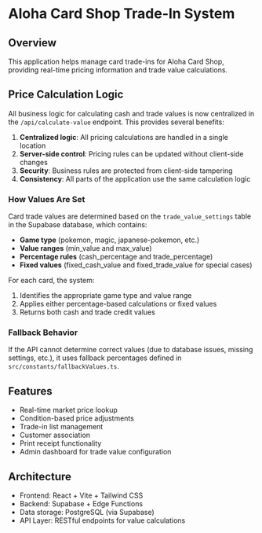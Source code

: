
# Aloha Card Shop Trade-In System

## Overview
This application helps manage card trade-ins for Aloha Card Shop, providing real-time pricing information and trade value calculations.

## Price Calculation Logic
All business logic for calculating cash and trade values is now centralized in the `/api/calculate-value` endpoint. This provides several benefits:

1. **Centralized logic**: All pricing calculations are handled in a single location
2. **Server-side control**: Pricing rules can be updated without client-side changes
3. **Security**: Business rules are protected from client-side tampering
4. **Consistency**: All parts of the application use the same calculation logic

### How Values Are Set

Card trade values are determined based on the `trade_value_settings` table in the Supabase database, which contains:

- **Game type** (pokemon, magic, japanese-pokemon, etc.)
- **Value ranges** (min_value and max_value)
- **Percentage rules** (cash_percentage and trade_percentage)
- **Fixed values** (fixed_cash_value and fixed_trade_value for special cases)

For each card, the system:
1. Identifies the appropriate game type and value range
2. Applies either percentage-based calculations or fixed values
3. Returns both cash and trade credit values

### Fallback Behavior

If the API cannot determine correct values (due to database issues, missing settings, etc.), it uses fallback percentages defined in `src/constants/fallbackValues.ts`.

## Features

- Real-time market price lookup
- Condition-based price adjustments
- Trade-in list management
- Customer association
- Print receipt functionality
- Admin dashboard for trade value configuration

## Architecture

- Frontend: React + Vite + Tailwind CSS
- Backend: Supabase + Edge Functions
- Data storage: PostgreSQL (via Supabase)
- API Layer: RESTful endpoints for value calculations
